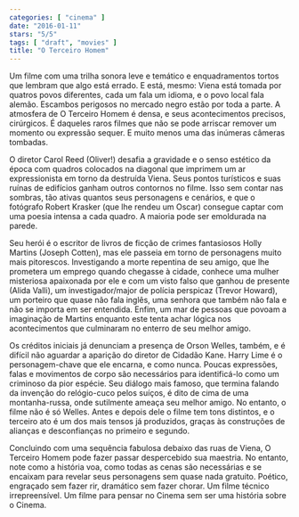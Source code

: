 ```yaml
---
categories: [ "cinema" ]
date: "2016-01-11"
stars: "5/5"
tags: [ "draft", "movies" ]
title: "O Terceiro Homem"
---
```

Um filme com uma trilha sonora leve e temático e enquadramentos tortos
que lembram que algo está errado. E está, mesmo: Viena está tomada
por quatros povos diferentes, cada um fala um idioma, e o povo local fala
alemão. Escambos perigosos no mercado negro estão por toda a parte. A
atmosfera de O Terceiro Homem é densa, e seus acontecimentos precisos,
cirúrgicos. É daqueles raros filmes que não se pode arriscar remover
um momento ou expressão sequer. E muito menos uma das inúmeras câmeras
tombadas.

O diretor Carol Reed (Oliver!) desafia a gravidade e o senso estético da
época com quadros colocados na diagonal que imprimem um ar expressionista
em torno da destruída Viena. Seus pontos turísticos e suas ruínas de
edifícios ganham outros contornos no filme. Isso sem contar nas sombras,
tão ativas quantos seus personagens e cenários, e que o fotógrafo
Robert Krasker (que lhe rendeu um Oscar) consegue captar com uma poesia
intensa a cada quadro. A maioria pode ser emoldurada na parede.

Seu herói é o escritor de livros de ficção de crimes fantasiosos
Holly Martins (Joseph Cotten), mas ele passeia em torno de personagens
muito mais pitorescos. Investigando a morte repentina de seu amigo,
que lhe prometera um emprego quando chegasse à cidade, conhece uma
mulher misteriosa apaixonada por ele e com um visto falso que ganhou
de presente (Alida Valli), um investigador/major de polícia perspicaz
(Trevor Howard), um porteiro que quase não fala inglês, uma senhora que
também não fala e não se importa em ser entendida. Enfim, um mar de
pessoas que povoam a imaginação de Martins enquanto este tenta achar
lógica nos acontecimentos que culminaram no enterro de seu melhor amigo.

Os créditos iniciais já denunciam a presença de Orson Welles,
também, e é difícil não aguardar a aparição do diretor de
Cidadão Kane. Harry Lime é o personagem-chave que ele encarna, e como
nunca. Poucas expressões, falas e movimentos de corpo são necessários
para identificá-lo como um criminoso da pior espécie. Seu diálogo
mais famoso, que termina falando da invenção do relógio-cuco pelos
suíços, é dito de cima de uma montanha-russa, onde sutilmente ameaça
seu melhor amigo. No entanto, o filme não é só Welles. Antes e depois
dele o filme tem tons distintos, e o terceiro ato é um dos mais tensos
já produzidos, graças às construções de alianças e desconfianças
no primeiro e segundo.

Concluindo com uma sequência fabulosa debaixo das ruas de Viena, O
Terceiro Homem pode fazer passar despercebido sua maestria. No entanto,
note como a história voa, como todas as cenas são necessárias e se
encaixam para revelar seus personagens sem quase nada gratuito. Poético,
engraçado sem fazer rir, dramático sem fazer chorar. Um filme técnico
irrepreensível. Um filme para pensar no Cinema sem ser uma história
sobre o Cinema.
